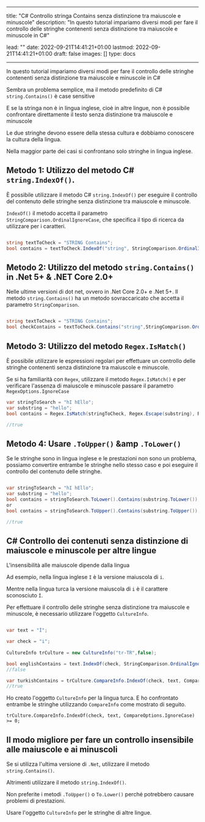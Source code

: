 
---
title: "C# Controllo stringa Contains senza distinzione tra maiuscole e minuscole"
description: "In questo tutorial impariamo diversi modi per fare il controllo delle stringhe contenenti senza distinzione tra maiuscole e minuscole in C#"

lead: ""
date: 2022-09-21T14:41:21+01:00
lastmod: 2022-09-21T14:41:21+01:00
draft: false
images: []
type: docs

---


In questo tutorial impariamo diversi modi per fare il controllo delle stringhe contenenti senza distinzione tra maiuscole e minuscole in C# 

Sembra un problema semplice, ma il metodo predefinito di C# `string.Contains()` è case sensitive 

E se la stringa non è in lingua inglese, cioè in altre lingue, non è possibile confrontare direttamente il testo senza distinzione tra maiuscole e minuscole 

Le due stringhe devono essere della stessa cultura e dobbiamo conoscere la cultura della lingua.

Nella maggior parte dei casi si confrontano solo stringhe in lingua inglese.

## Metodo 1: Utilizzo del metodo C# `string.IndexOf()`.

È possibile utilizzare il metodo C# `string.IndexOf()` per eseguire il controllo del contenuto delle stringhe senza distinzione tra maiuscole e minuscole.

`IndexOf()` il metodo accetta il parametro `StringComparison.OrdinalIgnoreCase`, che specifica il tipo di ricerca da utilizzare per i caratteri.

```csharp

string textToCheck = "STRING Contains";
bool contains = textToCheck.IndexOf("string", StringComparison.OrdinalIgnoreCase) >= 0;

```

## Metodo 2: Utilizzo del metodo `string.Contains()` in .Net 5+ &amp; .NET Core 2.0+

Nelle ultime versioni di dot net, ovvero in .Net Core 2.0+ e .Net 5+. Il metodo `string.Contains()` ha un metodo sovraccaricato che accetta il parametro `StringComparison`.

```csharp

string textToCheck = "STRING Contains";
bool checkContains = textToCheck.Contains("string",StringComparison.OrdinalIgnoreCase);

```

## Metodo 3: Utilizzo del metodo `Regex.IsMatch()` 

È possibile utilizzare le espressioni regolari per effettuare un controllo delle stringhe contenenti senza distinzione tra maiuscole e minuscole.

Se si ha familiarità con `Regex`, utilizzare il metodo `Regex.IsMatch()` e per verificare l'assenza di maiuscole e minuscole passare il parametro `RegexOptions.IgnoreCase` 

```csharp
var stringToSearch = "hI hEllo";
var substring = "hello";
bool contains = Regex.IsMatch(stringToCheck, Regex.Escape(substring), RegexOptions.IgnoreCase);

//true

```

## Metodo 4: Usare `.ToUpper()` &amp `.ToLower()`

Se le stringhe sono in lingua inglese e le prestazioni non sono un problema, possiamo convertire entrambe le stringhe nello stesso caso e poi eseguire il controllo del contenuto delle stringhe.

```csharp

var stringToSearch = "hI hEllo";
var substring = "hello";
bool contains = stringToSearch.ToLower().Contains(substring.ToLower());
or 
bool contains = stringToSearch.ToUpper().Contains(substring.ToUpper());

//true

```
## C# Controllo dei contenuti senza distinzione di maiuscole e minuscole per altre lingue

L'insensibilità alle maiuscole dipende dalla lingua 

Ad esempio, nella lingua inglese `I` è la versione maiuscola di `i`.

Mentre nella lingua turca la versione maiuscola di `i` è il carattere sconosciuto `İ`.

Per effettuare il controllo delle stringhe senza distinzione tra maiuscole e minuscole, è necessario utilizzare l'oggetto `CultureInfo`.


```csharp

var text = "İ";

var check = "i";
            
CultureInfo trCulture = new CultureInfo("tr-TR",false);

bool englishContains = text.IndexOf(check, StringComparison.OrdinalIgnoreCase) >= 0;
//false

var turkishContains = trCulture.CompareInfo.IndexOf(check, text, CompareOptions.IgnoreCase) >= 0;
//true
```

Ho creato l'oggetto `CultureInfo` per la lingua turca. E ho confrontato entrambe le stringhe utilizzando `CompareInfo` come mostrato di seguito.

```
trCulture.CompareInfo.IndexOf(check, text, CompareOptions.IgnoreCase) >= 0;
```

## Il modo migliore per fare un controllo insensibile alle maiuscole e ai minuscoli

Se si utilizza l'ultima versione di `.Net`, utilizzare il metodo `string.Contains()`.

Altrimenti utilizzare il metodo `string.IndexOf()`.

Non preferite i metodi `.ToUpper()` o `To.Lower()` perché potrebbero causare problemi di prestazioni.

Usare l'oggetto `CultureInfo` per le stringhe di altre lingue.

